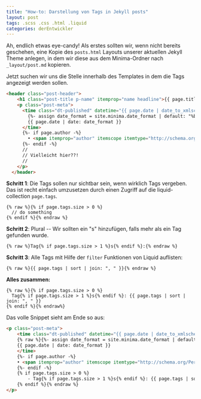 ```yaml
---
title: "How-to: Darstellung von Tags in Jekyll posts"
layout: post
tags: .scss .css .html .liquid
categories: derEntwickler
---
```



Ah, endlich etwas eye-candy! Als erstes sollten wir, wenn nicht bereits geschehen, eine Kopie des `posts.html` Layouts unserer aktuellen Jekyll Theme anlegen, in dem wir diese aus dem Minima-Ordner nach `_layout/post.md` kopieren.

Jetzt suchen wir uns die Stelle innerhalb des Templates in dem die Tags angezeigt werden sollen.

```html
<header class="post-header">
    <h1 class="post-title p-name" itemprop="name headline">{{ page.title | escape }}</h1>
    <p class="post-meta">
      <time class="dt-published" datetime="{{ page.date | date_to_xmlschema }}" itemprop="datePublished">
        {%- assign date_format = site.minima.date_format | default: "%b %-d, %Y" -%}
        {{ page.date | date: date_format }}
      </time>
      {%- if page.author -%}
        • <span itemprop="author" itemscope itemtype="http://schema.org/Person"><span class="p-author h-card" itemprop="name">{{ page.author }}</span></span>
      {%- endif -%}
      //
      // Vielleicht hier??!
      //
    </p>
  </header>
```

**Schritt 1**: Die Tags sollen nur sichtbar sein, wenn wirklich Tags vergeben. Das ist recht einfach umzusetzen durch einen Zugriff auf die liquid-collection `page.tags`.

```liquid
{% raw %}{% if page.tags.size > 0 %}
  // do something
{% endif %}{% endraw %}
```

**Schritt 2**: Plural -- Wir sollten ein "s" hinzufügen, falls mehr als ein Tag gefunden wurde.


```liquid
{% raw %}Tag{% if page.tags.size > 1 %}s{% endif %}:{% endraw %}
```

**Schritt 3**: Alle Tags mit Hilfe der `filter` Funktionen von Liquid auflisten:

```liquid
{% raw %}{{ page.tags | sort | join: ", " }}{% endraw %}
```

**Alles zusammen:**

```liquid
{% raw %}{% if page.tags.size > 0 %}
  Tag{% if page.tags.size > 1 %}s{% endif %}: {{ page.tags | sort | join: ", " }}
{% endif %}{% endraw%}
```

Das volle Snippet sieht am Ende so aus:

```html
<p class="post-meta">
    <time class="dt-published" datetime="{{ page.date | date_to_xmlschema }}" itemprop="datePublished">
    {% raw %}{%- assign date_format = site.minima.date_format | default: "%b %-d, %Y" -%}
    {{ page.date | date: date_format }}
    </time>
    {%- if page.author -%}
    • <span itemprop="author" itemscope itemtype="http://schema.org/Person"><span class="p-author h-card" itemprop="name">{{ page.author }}</span></span>
    {%- endif -%}
    {% if page.tags.size > 0 %}
        - Tag{% if page.tags.size > 1 %}s{% endif %}: {{ page.tags | sort | join: ", " }}
    {% endif %}{% endraw %}
</p>
```